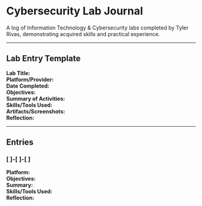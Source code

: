 # Cybersecurity Lab Journal

A log of Information Technology & Cybersecurity labs completed by Tyler Rivas, demonstrating acquired skills and practical experience.

---

## Lab Entry Template

**Lab Title:**  
**Platform/Provider:**  
**Date Completed:**  
**Objectives:**  
**Summary of Activities:**  
**Skills/Tools Used:**  
**Artifacts/Screenshots:**  
**Reflection:**  

---

## Entries

### [    ]-[  ]-[  ] 
**Platform:**   
**Objectives:**   
**Summary:**   
**Skills/Tools Used:**   
**Reflection:**   
